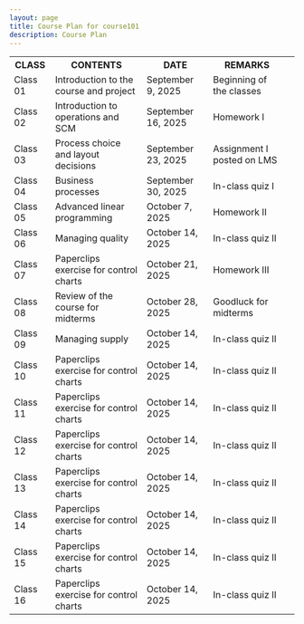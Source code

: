 ```yaml
---
layout: page
title: Course Plan for course101
description: Course Plan
---
```


<table>
  <tr>
    <th>CLASS</th>
    <th>CONTENTS</th>
    <th>DATE</th>
    <th>REMARKS</th>
  </tr>
  <tr>
    <td>Class 01</td>
    <td>Introduction to the course and project</td>
    <td>September 9, 2025</td>
    <td>Beginning of the classes</td>
  </tr>
  <tr>
    <td>Class 02</td>
    <td>Introduction to operations and SCM</td>
    <td>September 16, 2025</td>
    <td>Homework I</td>
    <td></td>
  </tr>
  <tr>
    <td>Class 03</td>
    <td>Process choice and layout decisions </td>
    <td>September 23, 2025</td>
    <td>Assignment I posted on LMS</td>
  </tr>
  <tr>
    <td>Class 04</td>
    <td>Business processes</td>
    <td>September 30, 2025 	</td>
    <td>In-class quiz I</td>
  </tr>
  <tr>
    <td>Class 05</td>
    <td>Advanced linear programming</td>
    <td>October 7, 2025</td>
    <td>Homework II</td>
    <td></td>
  </tr>
  <tr>
    <td>Class 06</td>
    <td>Managing quality</td>
    <td>October 14, 2025</td>
    <td>In-class quiz II</td>
  </tr>
  <tr>
    <td>Class 07</td>
    <td>Paperclips exercise for control charts</td>
    <td>October 21, 2025</td>
    <td>Homework III</td>
  </tr>
  <tr>
    <td>Class 08</td>
    <td>Review of the course for midterms</td>
    <td>October 28, 2025</td>
    <td>Goodluck for midterms</td>
  </tr>
  <tr>
    <td>Class 09</td>
    <td>Managing supply</td>
    <td>October 14, 2025</td>
    <td>In-class quiz II</td>
  </tr>
  <tr>
    <td>Class 10</td>
    <td>Paperclips exercise for control charts</td>
    <td>October 14, 2025</td>
    <td>In-class quiz II</td>
  </tr>
  <tr>
    <td>Class 11</td>
    <td>Paperclips exercise for control charts</td>
    <td>October 14, 2025</td>
    <td>In-class quiz II</td>
  </tr>
  <tr>
    <td>Class 12</td>
    <td>Paperclips exercise for control charts</td>
    <td>October 14, 2025</td>
    <td>In-class quiz II</td>
  </tr>
  <tr>
    <td>Class 13</td>
    <td>Paperclips exercise for control charts</td>
    <td>October 14, 2025</td>
    <td>In-class quiz II</td>
  </tr>
  <tr>
    <td>Class 14</td>
    <td>Paperclips exercise for control charts</td>
    <td>October 14, 2025</td>
    <td>In-class quiz II</td>
  </tr>
  <tr>
    <td>Class 15</td>
    <td>Paperclips exercise for control charts</td>
    <td>October 14, 2025</td>
    <td>In-class quiz II</td>
  </tr>
  <tr>
    <td>Class 16</td>
    <td>Paperclips exercise for control charts</td>
    <td>October 14, 2025</td>
    <td>In-class quiz II</td>
  </tr>
</table>
